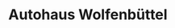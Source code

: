 ---
title: "Autohaus Wolfenbüttel"
url: /wolfenbuettel/autohaus-wolfenbuettel/
shop: Autowerkstatt
---